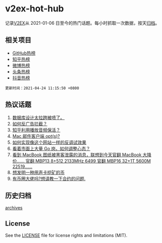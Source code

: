# v2ex-hot-hub

 记录[V2EX](https://www.v2ex.com/)从 2021-01-06 日至今的热门话题。每小时抓取一次数据，按天[归档](archives)。
 
 ## 相关项目

- [GitHub热榜](https://github.com/lonnyzhang423/github-hot-hub)
- [知乎热榜](https://github.com/lonnyzhang423/zhihu-hot-hub)
- [微博热榜](https://github.com/lonnyzhang423/weibo-hot-hub)
- [头条热榜](https://github.com/lonnyzhang423/toutiao-hot-hub)
- [抖音热榜](https://github.com/lonnyzhang423/douyin-hot-hub)


 `更新时间：2021-04-24 11:15:50 +0800`

## 热议话题

1. [数据库设计太拉跨被喷了。](https://www.v2ex.com/t/772712)
1. [如何反广告拦截？](https://www.v2ex.com/t/772685)
1. [知乎利用播放音频保活？](https://www.v2ex.com/t/772704)
1. [Mac 邮件客户端 opt(s)?](https://www.v2ex.com/t/772700)
1. [如何实现像这个网站一样的反调试效果](https://www.v2ex.com/t/772689)
1. [看着市面上大量 Go 岗，如何调整心态？](https://www.v2ex.com/t/772855)
1. [看到 MacBook 图纸被黑客泄露的消息，联想到今天官翻 MacBook 大降价……
官翻 MBP13 8+512 2133MHz 6499
官翻 MBP16 32+1T 5600M 22519……](https://www.v2ex.com/t/772687)
1. [想发明一种用声卡挖矿的币](https://www.v2ex.com/t/772795)
1. [有币圈大佬吗?想请教一下合约的问题.](https://www.v2ex.com/t/772824)

## 历史归档

[archives](archives)

## License

See the [LICENSE](LICENSE) file for license rights and limitations (MIT).
